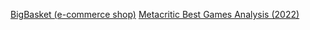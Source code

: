 [BigBasket (e-commerce shop)](/BigBasket/big-basket.html)
[Metacritic Best Games Analysis (2022)](/metacritic-best-games-analysis/data-analysis.html)
